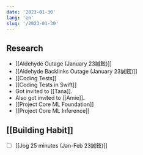 ```yaml
---
date: '2023-01-30'
lang: 'en'
slug: '/2023-01-30'
---
```


## Research

- [[Aldehyde Outage (January 23誠鉉)]]
- [[Aldehyde Backlinks Outage (January 23誠鉉)]]
- [[Coding Tests]]
- [[Coding Tests in Swift]]
- Got invited to [[Tana]].
- Also got invited to [[Amie]].
- [[Project Core ML Foundation]]
- [[Project Core ML Inference]]

## [[Building Habit]]

- [ ] [[Jog 25 minutes (Jan-Feb 23誠鉉)]]
